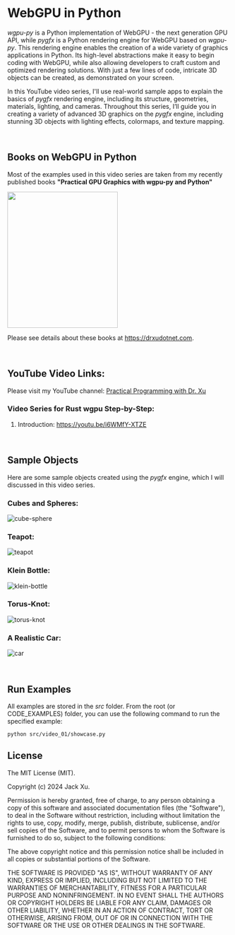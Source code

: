 # WebGPU in Python 



*wgpu-py* is a Python implementation of WebGPU - the next generation GPU API, while *pygfx* is a Python rendering engine for WebGPU based on *wgpu-py*. This rendering engine enables the creation of a wide variety of graphics applications in Python. Its high-level abstractions make it easy to begin coding with WebGPU, while also allowing developers to craft custom and optimized rendering solutions. With just a few lines of code, intricate 3D objects can be created, as demonstrated on your screen.

In this YouTube video series, I'll use real-world sample apps to explain the basics of *pygfx* rendering engine, including its structure, geometries, materials, lighting, and cameras. Throughout this series, I’ll guide you in creating a variety of advanced 3D graphics on the *pygfx* engine, including stunning 3D objects with lighting effects, colormaps, and texture mapping.


<br />

## Books on WebGPU in Python
Most of the examples used in this video series are taken from my recently published books **"Practical GPU Graphics with wgpu-py and Python"** 

[<img src="assets/readme/wgpu-py01.png" width="250" height="308">](https://drxudotnet.com)


Please see details about these books at https://drxudotnet.com. 

<br />

## YouTube Video Links:

Please visit my YouTube channel: [Practical Programming with Dr. Xu](https://www.youtube.com/c/PracticalProgrammingWithDrXu)



### Video Series for Rust wgpu Step-by-Step:

1. Introduction: https://youtu.be/i6WMfY-XTZE


<br />

## Sample Objects 
Here are some sample objects created using the *pygfx* engine, which I will discussed in this video series.

### Cubes and Spheres:
![cube-sphere](assets/readme/cube_sphere.png) 

### Teapot:
![teapot](assets/readme/teapot.png) 

### Klein Bottle:
![klein-bottle](assets/readme/klein-bottle.png)

### Torus-Knot:
![torus-knot](assets/readme/torus-knot.png)

### A Realistic Car:
![car](assets/readme/car.png) 


<br />

## Run Examples

All examples are stored in the *src* folder. From the root (or CODE_EXAMPLES) folder, you can use the following command to run the specified example:

`python src/video_01/showcase.py`

## License

The MIT License (MIT).

Copyright (c) 2024 Jack Xu.

Permission is hereby granted, free of charge, to any person obtaining a copy of this software and associated documentation files (the "Software"), to deal in the Software without restriction, including without limitation the rights to use, copy, modify, merge, publish, distribute, sublicense, and/or sell copies of the Software, and to permit persons to whom the Software is furnished to do so, subject to the following conditions:

The above copyright notice and this permission notice shall be included in all copies or substantial portions of the Software.

THE SOFTWARE IS PROVIDED "AS IS", WITHOUT WARRANTY OF ANY KIND, EXPRESS OR IMPLIED, INCLUDING BUT NOT LIMITED TO THE WARRANTIES OF MERCHANTABILITY, FITNESS FOR A PARTICULAR PURPOSE AND NONINFRINGEMENT. IN NO EVENT SHALL THE AUTHORS OR COPYRIGHT HOLDERS BE LIABLE FOR ANY CLAIM, DAMAGES OR OTHER LIABILITY, WHETHER IN AN ACTION OF CONTRACT, TORT OR OTHERWISE, ARISING FROM, OUT OF OR IN CONNECTION WITH THE SOFTWARE OR THE USE OR OTHER DEALINGS IN THE SOFTWARE.
 
